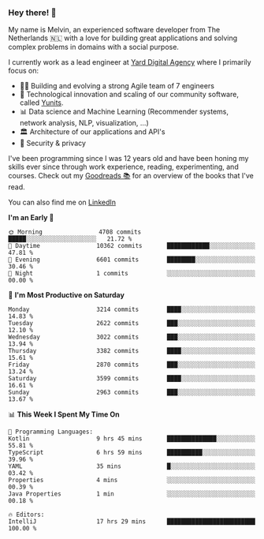 ### Hey there! 👋

My name is Melvin, an experienced software developer from The Netherlands 🇳🇱 with a love for building great applications and solving complex problems in domains with a social purpose. 

I currently work as a lead engineer at [Yard Digital Agency](https://github.com/yardinternet) where I primarily focus on:

* 👏🏼 Building and evolving a strong Agile team of 7 engineers
* 🚀 Technological innovation and scaling of our community software, called [Yunits](https://www.yunits.com/).
* 📊 Data science and Machine Learning (Recommender systems, network analysis, NLP, visualization, ...)
* 🏛 Architecture of our applications and API's
* 🔐 Security & privacy

I've been programming since I was 12 years old and have been honing my skills ever since through work experience, reading, experimenting, and courses.
Check out my [Goodreads 📚](https://goodreads.com/melvinkoopmans) for an overview of the books that I've read. 

You can also find me on [LinkedIn](https://www.linkedin.com/in/melvinkoopmans)

<!--START_SECTION:waka-->
**I'm an Early 🐤** 

```text
🌞 Morning                4708 commits        █████░░░░░░░░░░░░░░░░░░░░   21.72 % 
🌆 Daytime                10362 commits       ████████████░░░░░░░░░░░░░   47.81 % 
🌃 Evening                6601 commits        ████████░░░░░░░░░░░░░░░░░   30.46 % 
🌙 Night                  1 commits           ░░░░░░░░░░░░░░░░░░░░░░░░░   00.00 % 
```
📅 **I'm Most Productive on Saturday** 

```text
Monday                   3214 commits        ████░░░░░░░░░░░░░░░░░░░░░   14.83 % 
Tuesday                  2622 commits        ███░░░░░░░░░░░░░░░░░░░░░░   12.10 % 
Wednesday                3022 commits        ███░░░░░░░░░░░░░░░░░░░░░░   13.94 % 
Thursday                 3382 commits        ████░░░░░░░░░░░░░░░░░░░░░   15.61 % 
Friday                   2870 commits        ███░░░░░░░░░░░░░░░░░░░░░░   13.24 % 
Saturday                 3599 commits        ████░░░░░░░░░░░░░░░░░░░░░   16.61 % 
Sunday                   2963 commits        ███░░░░░░░░░░░░░░░░░░░░░░   13.67 % 
```


📊 **This Week I Spent My Time On** 

```text
💬 Programming Languages: 
Kotlin                   9 hrs 45 mins       ██████████████░░░░░░░░░░░   55.81 % 
TypeScript               6 hrs 59 mins       ██████████░░░░░░░░░░░░░░░   39.96 % 
YAML                     35 mins             █░░░░░░░░░░░░░░░░░░░░░░░░   03.42 % 
Properties               4 mins              ░░░░░░░░░░░░░░░░░░░░░░░░░   00.39 % 
Java Properties          1 min               ░░░░░░░░░░░░░░░░░░░░░░░░░   00.18 % 

🔥 Editors: 
IntelliJ                 17 hrs 29 mins      █████████████████████████   100.00 % 
```


<!--END_SECTION:waka-->
